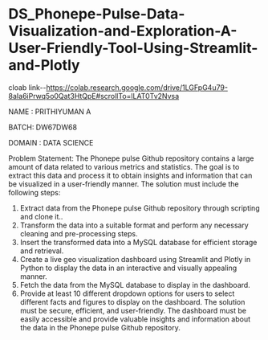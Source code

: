 # DS_Phonepe-Pulse-Data-Visualization-and-Exploration-A-User-Friendly-Tool-Using-Streamlit-and-Plotly

cloab link--https://colab.research.google.com/drive/1LGFpG4u79-8aIa6iPrwq5o0Qat3HtQpE#scrollTo=lLAT0Tv2Nvsa

NAME : PRITHIYUMAN A

BATCH: DW67DW68

DOMAIN : DATA SCIENCE

Problem Statement:
The Phonepe pulse Github repository contains a large amount of data related to
various metrics and statistics. The goal is to extract this data and process it to obtain
insights and information that can be visualized in a user-friendly manner.
The solution must include the following steps:
1. Extract data from the Phonepe pulse Github repository through scripting and
clone it..
2. Transform the data into a suitable format and perform any necessary cleaning
and pre-processing steps.
3. Insert the transformed data into a MySQL database for efficient storage and
retrieval.
4. Create a live geo visualization dashboard using Streamlit and Plotly in Python
to display the data in an interactive and visually appealing manner.
5. Fetch the data from the MySQL database to display in the dashboard.
6. Provide at least 10 different dropdown options for users to select different
facts and figures to display on the dashboard.
The solution must be secure, efficient, and user-friendly. The dashboard must be
easily accessible and provide valuable insights and information about the data in the
Phonepe pulse Github repository.
